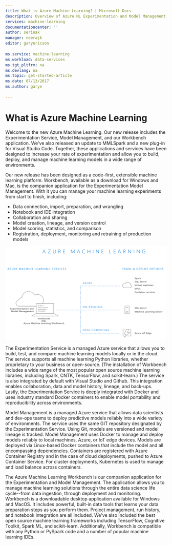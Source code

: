 ```yaml
---
title: What is Azure Machine Learning? | Microsoft Docs
description: Overview of Azure ML Experimentation and Model Management, an integrated, end-to-end data science solution for professional data scientists to develop, experiment and deploy advanced analytics applications at cloud scale.
services: machine-learning
documentationcenter: ''
author: serinak
manager: neerajk
editor: garyericson

ms.service: machine-learning
ms.workload: data-services
ms.tgt_pltfrm: na
ms.devlang: na
ms.topic: get-started-article
ms.date: 07/13/2017
ms.author: garye

---
```

# What is Azure Machine Learning

Welcome to the new Azure Machine Learning. Our new release includes the Experimentation Service, Model Management, and our Workbench application. We've also released an update to MMLSpark and a new plug-in for Visual Studio Code. Together, these applications and services have been designed to increase your rate of experimentation and allow you to build, deploy, and manage machine learning models in a wide range of environments. 

Our new release has been designed as a code-first, extensible machine learning platform. Workbench, available as a download for Windows and Mac, is the companion application for the Experimentation Model Management. With it you can manage your machine learning experiments from start to finish, including:
- Data connection, import, preparation, and wrangling 
- Notebook and IDE integration
- Collaboration and sharing
- Model creation, lineage, and version control
- Model scoring, statistics, and comparison
- Registration, deployment, monitoring and retraining of production models
 
![Azure Machine Learning Concepts](media/concepts/aml-concepts.png)

The Experimentation Service is a managed Azure service that allows you to build, test, and compare machine learning models locally or in the cloud. The service supports all machine learning Python libraries, whether proprietary to your business or open-source. (The installation of Workbench includes a wide range of the most popular open source machine learning libraries, including Spark, CNTK, TensorFlow, and scikit-learn.)  The service is also integrated by default with Visual Studio and Github. This integration enables collaboration, data and model history, lineage, and back-ups. Lastly, the Experimentation Service is deeply integrated with Docker and uses industry standard Docker containers to enable model portability and reproducibility across environments. 

Model Management is a managed Azure service that allows data scientists and dev-ops teams to deploy predictive models reliably into a wide variety of environments. The service uses the same GIT repository designated by the Experimentation Service. Using Git, models are versioned and model lineage is tracked. Model Management uses Docker to manage and deploy models reliably to local machines, Azure, or IoT edge devices. Models are deployed via Linux-based Docker containers that include the model and all encompassing dependencies. Containers are registered with Azure Container Registry and in the case of cloud deployments, pushed to Azure Container Service. For cluster deployments, Kubernetes is used to manage and load balance across containers. 

The Azure Machine Learning Workbench is our companion application for the Experimentation and Model Management. The application allows you to manage machine learning solutions through the entire data science life cycle--from data ingestion, through deployment and monitoring. Workbench is a downloadable desktop application available for Windows and MacOS. It  includes powerful, built-in data tools that learns your data preparation steps as you perform them. Project management, run history, and notebook integration are all included. We've also included the best open source machine learning frameworks including TensorFlow, Cognitive Toolkit, Spark ML, and scikit-learn. Additionally, Workbench is compatible with any Python or PySpark code and a number of popular machine learning IDEs. 





